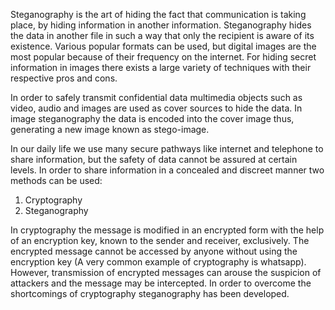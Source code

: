 Steganography is the art of hiding the fact that communication is taking place, by hiding information in another information. Steganography hides the data in another file in such a way that only the recipient is aware of its existence. Various popular formats can be used, but digital images are the most popular because of their frequency on the internet. For hiding secret information in images there exists a large variety of techniques with their respective pros and cons.

In order to safely transmit confidential data multimedia objects such as video, audio and images are used as cover sources to hide the data. In image steganography the data is encoded into the cover image thus, generating a new image known as stego-image.

In our daily life we use many secure pathways like internet and telephone to share information, but the safety of data cannot be assured at certain levels. In order to share information in a concealed and discreet manner two methods can be used:
1. Cryptography
2. Steganography

In cryptography the message is modified in an encrypted form with the help of an encryption key, known to the sender and receiver, exclusively. The encrypted message cannot be accessed by anyone without using the encryption key (A very common example of cryptography is whatsapp). However, transmission of encrypted messages can arouse the suspicion of attackers and the message may be intercepted. In order to overcome the shortcomings of cryptography steganography has been developed.
